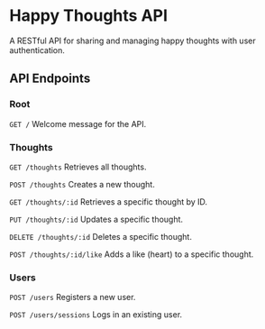 # Happy Thoughts API

A RESTful API for sharing and managing happy thoughts with user authentication.

## API Endpoints

### Root

`GET /`
Welcome message for the API.

### Thoughts

`GET /thoughts`
Retrieves all thoughts.

`POST /thoughts`
Creates a new thought.

`GET /thoughts/:id`
Retrieves a specific thought by ID.

`PUT /thoughts/:id`
Updates a specific thought.

`DELETE /thoughts/:id`
Deletes a specific thought.

`POST /thoughts/:id/like`
Adds a like (heart) to a specific thought.

### Users

`POST /users`
Registers a new user.

`POST /users/sessions`
Logs in an existing user.
